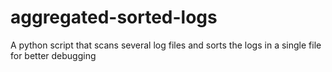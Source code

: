 # aggregated-sorted-logs
A python script that scans several log files and sorts the logs in a single file for better debugging
